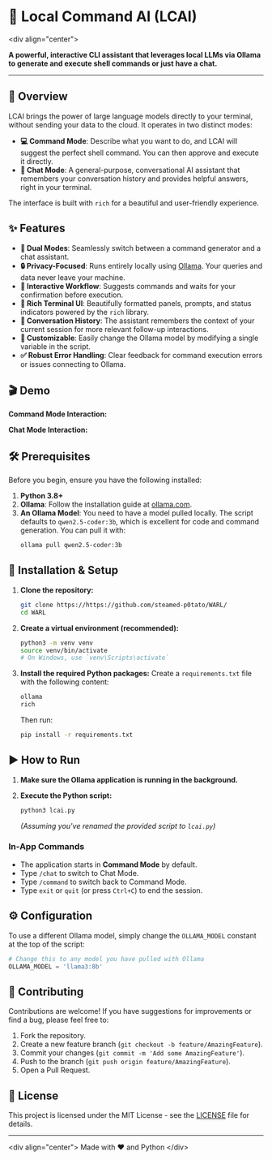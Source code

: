 

# 🤖 Local Command AI (LCAI)

\<div align="center"\>

**A powerful, interactive CLI assistant that leverages local LLMs via Ollama to generate and execute shell commands or just have a chat.**


-----

## 🌟 Overview

LCAI brings the power of large language models directly to your terminal, without sending your data to the cloud. It operates in two distinct modes:

  * **💻 Command Mode**: Describe what you want to do, and LCAI will suggest the perfect shell command. You can then approve and execute it directly.
  * **💬 Chat Mode**: A general-purpose, conversational AI assistant that remembers your conversation history and provides helpful answers, right in your terminal.

The interface is built with `rich` for a beautiful and user-friendly experience.

## ✨ Features

  * **🧠 Dual Modes**: Seamlessly switch between a command generator and a chat assistant.
  * **🔒 Privacy-Focused**: Runs entirely locally using [Ollama](https://ollama.com/). Your queries and data never leave your machine.
  * **🚀 Interactive Workflow**: Suggests commands and waits for your confirmation before execution.
  * **🎨 Rich Terminal UI**: Beautifully formatted panels, prompts, and status indicators powered by the `rich` library.
  * **📝 Conversation History**: The assistant remembers the context of your current session for more relevant follow-up interactions.
  * **🔧 Customizable**: Easily change the Ollama model by modifying a single variable in the script.
  * **✅ Robust Error Handling**: Clear feedback for command execution errors or issues connecting to Ollama.

## 🎬 Demo


**Command Mode Interaction:**

**Chat Mode Interaction:**

## 🛠️ Prerequisites

Before you begin, ensure you have the following installed:

1.  **Python 3.8+**
2.  **Ollama**: Follow the installation guide at [ollama.com](https://ollama.com/).
3.  **An Ollama Model**: You need to have a model pulled locally. The script defaults to `qwen2.5-coder:3b`, which is excellent for code and command generation. You can pull it with:
    ```sh
    ollama pull qwen2.5-coder:3b
    ```

## 🚀 Installation & Setup

1.  **Clone the repository:**

    ```sh
    git clone https://https://github.com/steamed-p0tato/WARL/
    cd WARL
    ```

2.  **Create a virtual environment (recommended):**

    ```sh
    python3 -m venv venv
    source venv/bin/activate
    # On Windows, use `venv\Scripts\activate`
    ```

3.  **Install the required Python packages:**
    Create a `requirements.txt` file with the following content:

    ```txt
    ollama
    rich
    ```

    Then run:

    ```sh
    pip install -r requirements.txt
    ```

## ▶️ How to Run

1.  **Make sure the Ollama application is running in the background.**

2.  **Execute the Python script:**

    ```sh
    python3 lcai.py
    ```

    *(Assuming you've renamed the provided script to `lcai.py`)*

### In-App Commands

  * The application starts in **Command Mode** by default.
  * Type `/chat` to switch to Chat Mode.
  * Type `/command` to switch back to Command Mode.
  * Type `exit` or `quit` (or press `Ctrl+C`) to end the session.

## ⚙️ Configuration

To use a different Ollama model, simply change the `OLLAMA_MODEL` constant at the top of the script:

```python
# Change this to any model you have pulled with Ollama
OLLAMA_MODEL = 'llama3:8b'
```

## 🤝 Contributing

Contributions are welcome\! If you have suggestions for improvements or find a bug, please feel free to:

1.  Fork the repository.
2.  Create a new feature branch (`git checkout -b feature/AmazingFeature`).
3.  Commit your changes (`git commit -m 'Add some AmazingFeature'`).
4.  Push to the branch (`git push origin feature/AmazingFeature`).
5.  Open a Pull Request.

## 📜 License

This project is licensed under the MIT License - see the [LICENSE](https://www.google.com/search?q=LICENSE) file for details.

-----

\<div align="center"\>
Made with ❤️ and Python
\</div\>
